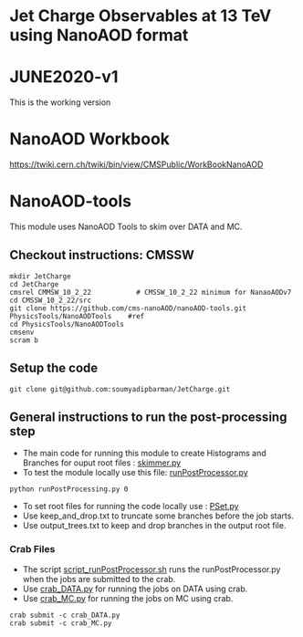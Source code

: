 # Jet Charge Observables at 13 TeV using NanoAOD format 

# JUNE2020-v1
This is the working version

# NanoAOD Workbook
https://twiki.cern.ch/twiki/bin/view/CMSPublic/WorkBookNanoAOD

# NanoAOD-tools
This module uses NanoAOD Tools to skim over DATA and MC.

## Checkout instructions: CMSSW

    mkdir JetCharge
    cd JetCharge
    cmsrel CMMSW_10_2_22           # CMSSW_10_2_22 minimum for NanaoAODv7
    cd CMSSW_10_2_22/src
    git clone https://github.com/cms-nanoAOD/nanoAOD-tools.git PhysicsTools/NanoAODTools    #ref
    cd PhysicsTools/NanoAODTools
    cmsenv
    scram b

## Setup the code

    git clone git@github.com:soumyadipbarman/JetCharge.git  
  
## General instructions to run the post-processing step

* The main code for running this module to create Histograms and Branches for ouput root files : [skimmer.py](python/postprocessing/examples/skimmer.py)
* To test the module locally use this file: [runPostProcessor.py](crab/runPostProcessor.py)
```
python runPostProcessing.py 0
```
* To set root files for running the code locally use : [PSet.py](crab/runPostProcessor.py)
* Use keep_and_drop.txt to truncate some branches before the job starts.
* Use output_trees.txt to keep and drop branches in the output root file.

### Crab Files
* The script [script_runPostProcessor.sh](crab/script_runPostProcessor.sh) runs the runPostProcessor.py when the jobs are submitted to the crab.
* Use [crab_DATA.py](crab/crab_DATA.py) for running the jobs on DATA using crab.
* Use [crab_MC.py](crab/crab_MC.py) for running the jobs on MC using crab.
```
crab submit -c crab_DATA.py
crab submit -c crab_MC.py
```




